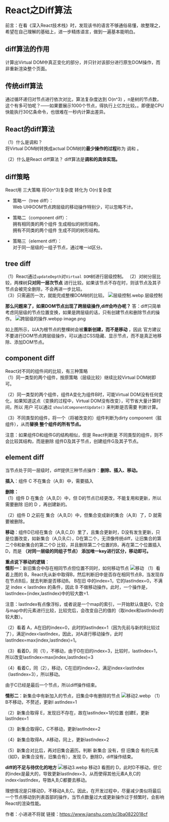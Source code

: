 # React之Diff算法

前言：在看《深入React技术栈》时，发现该书的语言不够通俗易懂，故整理之，希望在自己理解的基础上，进一步精炼语言，做到一遍基本能明白。

## diff算法的作用
计算出Virtual DOM中真正变化的部分，并只针对该部分进行原生DOM操作，而非重新渲染整个页面。

## 传统diff算法
通过循环递归对节点进行依次对比，算法复杂度达到 O(n^3) ，n是树的节点数，这个有多可怕呢？——如果要展示1000个节点，得执行上亿次比较。。即便是CPU快能执行30亿条命令，也很难在一秒内计算出差异。

## React的diff算法
（1）什么是调和？  
将Virtual DOM树转换成actual DOM树的**最少操作的过程**称为 调和 。

（2）什么是React diff算法？
diff算法是**调和的具体实现。**

## diff策略

React用 三大策略 将O(n^3)复杂度 转化为 O(n)复杂度

+ 策略一（tree diff）：  
Web UI中DOM节点跨层级的移动操作特别少，可以忽略不计。

+ 策略二（component diff）：  
拥有相同类的两个组件 生成相似的树形结构，  
拥有不同类的两个组件 生成不同的树形结构。

+ 策略三（element diff）：  
对于同一层级的一组子节点，通过唯一id区分。


## tree diff

（1）React通过`updateDepth`对`Virtual DOM`树进行层级控制。
（2）对树分层比较，两棵树**只对同一层次节点** 进行比较。如果该节点不存在时，则该节点及其子节点会被完全删除，不会再进一步比较。  
（3）只需遍历一次，就能完成整棵DOM树的比较。
![层级控制.webp](../images/层级控制.webp)
             层级控制

**那么问题来了，如果DOM节点出现了跨层级操作,diff会咋办呢？**
答：diff只简单考虑同层级的节点位置变换，如果是跨层级的话，只有创建节点和删除节点的操作。
![跨层级的操作.webpp](../images/跨层级的操作.webp)
image.png

如上图所示，以A为根节点的整棵树会被**重新创建，而不是移动**     ，因此 官方建议不要进行DOM节点跨层级操作，可以通过CSS隐藏、显示节点，而不是真正地移除、添加DOM节点。

## component diff
React对不同的组件间的比较，有三种策略  
（1）同一类型的两个组件，按原策略（层级比较）继续比较Virtual DOM树即可。

（2）同一类型的两个组件，组件A变化为组件B时，可能Virtual DOM没有任何变化，如果知道这点（变换的过程中，Virtual DOM没有改变），可节省大量计算时间，所以 用户 可以通过 `shouldComponentUpdate()` 来判断是否需要 判断计算。

（3）不同类型的组件，将一个（将被改变的）组件判断为dirty component（脏组件），从而**替换 整个组件的所有节点。**

注意：如果组件D和组件G的结构相似，但是 React判断是 不同类型的组件，则不会比较其结构，而是删除 组件D及其子节点，创建组件G及其子节点。

## element diff
当节点处于同一层级时，diff提供三种节点操作：**删除、插入、移动。**

**插入**：组件 C 不在集合（A,B）中，需要插入

**删除：**  
（1）组件 D 在集合（A,B,D）中，但 D的节点已经更改，不能复用和更新，所以需要删除 旧的 D ，再创建新的。

（2）组件 D 之前在 集合（A,B,D）中，但集合变成新的集合（A,B）了，D 就需要被删除。

**移动**：组件D已经在集合（A,B,C,D）里了，且集合更新时，D没有发生更新，只是位置改变，如新集合（A,D,B,C），D在第二个，无须像传统diff，让旧集合的第二个B和新集合的第二个D 比较，并且删除第二个位置的B，再在第二个位置插入D，而是 **（对同一层级的同组子节点） 添加唯一key进行区分，移动即可。**

**重点说下移动的逻辑**：  
**情形一**：新旧集合中存在相同节点但位置不同时，如何移动节点
![移动](../images/移动.webp)
（1）看着上图的 B，React先从新中取得B，然后判断旧中是否存在相同节点B，当发现存在节点B后，就去判断是否移动B。
B在旧 中的index=1，它的lastIndex=0，不满足 index < lastIndex 的条件，因此 B 不做移动操作。此时，一个操作是，lastIndex=(index,lastIndex)中的较大数=1.

注意：lastIndex有点像浮标，或者说是一个map的索引，一开始默认值是0，它会与map中的元素进行比较，比较完后，会改变自己的值的（取index和lastIndex的较大数）。

（2）看着 A，A在旧的index=0，此时的lastIndex=1（因为先前与新的B比较过了），满足index<lastIndex，因此，对A进行移动操作，此时lastIndex=max(index,lastIndex)=1。

（3）看着D，同（1），不移动，由于D在旧的index=3，比较时，lastIndex=1，所以改变lastIndex=max(index,lastIndex)=3

（4）看着C，同（2），移动，C在旧的index=2，满足index<lastIndex（lastIndex=3），所以移动。

由于C已经是最后一个节点，所以diff操作结束。

**情形二**：新集合中有新加入的节点，旧集合中有删除的节点
![移动2.webp](../images/移动2.webp)
（1）B不移动，不赘述，更新l astIndex=1

（2）新集合取得 E，发现旧不存在，故在lastIndex=1的位置 创建E，更新lastIndex=1

（3）新集合取得C，C不移动，更新lastIndex=2

（4）新集合取得A，A移动，同上，更新lastIndex=2

（5）新集合对比后，再对旧集合遍历。判断 新集合 没有，但 旧集合 有的元素（如D，新集合没有，旧集合有），发现 D，删除D，diff操作结束。

**diff的不足与待优化的地方**
![移动3.webp](../images/移动3.webp)
移动3
看图的 D，此时D不移动，但它的index是最大的，导致更新lastIndex=3，从而使得其他元素A,B,C的index<lastIndex，导致A,B,C都要去移动。

理想情况是只移动D，不移动A,B,C。因此，在开发过程中，尽量减少类似将最后一个节点移动到列表首部的操作，当节点数量过大或更新操作过于频繁时，会影响React的渲染性能。


作者：小进进不将就
链接：https://www.jianshu.com/p/3ba0822018cf

